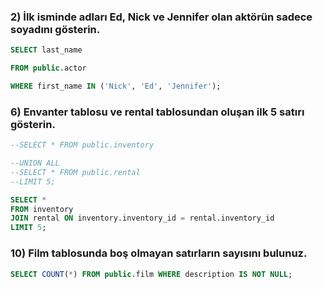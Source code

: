 ### 2) İlk isminde adları Ed, Nick ve Jennifer olan aktörün sadece soyadını gösterin.


```sql
SELECT last_name

FROM public.actor

WHERE first_name IN ('Nick', 'Ed', 'Jennifer');
```

### 6) Envanter tablosu ve rental tablosundan oluşan ilk 5 satırı gösterin. 

```sql
--SELECT * FROM public.inventory 

--UNION ALL
--SELECT * FROM public.rental
--LIMIT 5;

SELECT * 
FROM inventory 
JOIN rental ON inventory.inventory_id = rental.inventory_id
LIMIT 5;
```

### 10) Film tablosunda boş olmayan satırların sayısını bulunuz.

 ```sql
 SELECT COUNT(*) FROM public.film WHERE description IS NOT NULL;
 ```

